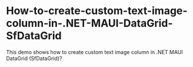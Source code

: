 # How-to-create-custom-text-image-column-in-.NET-MAUI-DataGrid-SfDataGrid
This demo shows how to create custom text image column in .NET MAUI DataGrid (SfDataGrid)?
